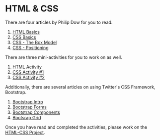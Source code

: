 HTML & CSS
==========

There are four articles by Philip Dow for you to read.

1. [HTML Basics]()
2. [CSS Basics]()
3. [CSS - The Box Model]()
4. [CSS - Positioning]()


There are three mini-activities for you to work on as well.

1. [HTML Activity]()
2. [CSS Activity #1]()
3. [CSS Activity #2]()

Additionally, there are several articles on using Twitter's CSS Framework, Bootstrap.

1. [Bootstrap Intro]()
2. [Bootstrap Forms]()
3. [Bootstrap Components]()
4. [Bootsrap Grid]()

Once you have read and completed the activities, please work on the [HTML-CSS Project]().
